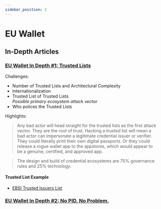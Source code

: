 ```yaml
---
sidebar_position: 2
---
```


# EU Wallet

## In-Depth Articles
### [EU Wallet In Depth #1: Trusted Lists](https://www.linkedin.com/pulse/eu-wallet-depth-1-trusted-lists-andrew-tobin/)  
Challenges:
  * Number of Trusted Lists and Architectural Complexity
  * Internationalization
  * Trusted List of Trusted Lists  
  _Possible primary ecosystem attack vector_
  * Who polices the Trusted Lists 

Highlights:

> Any bad actor will head straight for the trusted lists as the first attack vector. They are the root of trust. Hacking a trusted list will mean a bad actor can impersonate a legitimate credential issuer or verifier. They could literally print their own digital passports. Or they could release a rogue wallet app to the appstores, which would appear to be a genuine, certified, and approved app.

> The design and build of credential ecosystems are 75% governance rules and 25% technology. 

#### Trusted List Example
*  [EBSI Trusted Issuers List](https://ec.europa.eu/digital-building-blocks/wikis/display/EBSIDOC/Issuers+trust+model+-+Accreditation+of+Issuers)

### [EU Wallet In Depth #2: No PID, No Problem.](https://www.linkedin.com/pulse/eu-wallet-depth-2-pid-problem-andrew-tobin/)  
